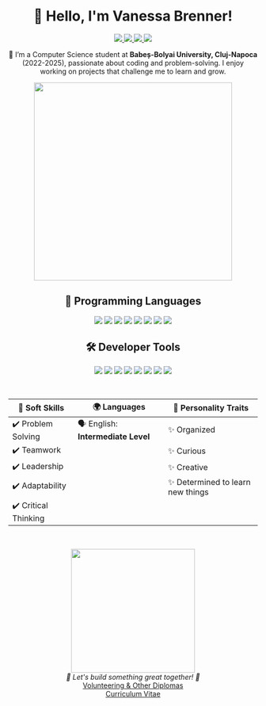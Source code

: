 <h1 align="center">👋 Hello, I'm Vanessa Brenner!</h1>

<p align="center">
  <a href="mailto:vanessabrenner23@gmail.com">
    <img src="https://img.shields.io/badge/Gmail-D14836?style=for-the-badge&logo=gmail&logoColor=white" />
  </a>
  <a href="https://www.linkedin.com/in/vanessa-brenner-9637091a4/">
    <img src="https://img.shields.io/badge/LinkedIn-0077B5?style=for-the-badge&logo=linkedin&logoColor=white" />
  </a>
  <a href="https://www.facebook.com/vanessa.brenner.23">
    <img src="https://img.shields.io/badge/Facebook-1877F2?style=for-the-badge&logo=facebook&logoColor=white" />
  </a>
  <a href="https://www.instagram.com/brenner_vanessa_/">
    <img src="https://img.shields.io/badge/Instagram-E4405F?style=for-the-badge&logo=instagram&logoColor=white" />
  </a>
</p>

<p align="center">
  🚀 I’m a Computer Science student at <strong>Babeș-Bolyai University, Cluj-Napoca</strong> (2022-2025), passionate about coding and problem-solving. I enjoy working on projects that challenge me to learn and grow.
</p>

<p align="center">
  <img src="https://media1.giphy.com/media/v1.Y2lkPTc5MGI3NjExb3B0ZGs3NHdoYWEycW9yemZmZXNuM2Nxd3c2YXJuazM5bGFrcWt1biZlcD12MV9pbnRlcm5hbF9naWZfYnlfaWQmY3Q9Zw/maNB0qAiRVAty/giphy.gif" width="400">
</p>


<h2 align="center">📌 Programming Languages</h2>
<p align="center">
  <img src="https://img.shields.io/badge/Java-ED8B00?style=for-the-badge&logo=java&logoColor=white" />
  <img src="https://img.shields.io/badge/C%2B%2B-00599C?style=for-the-badge&logo=c%2B%2B&logoColor=white" />
  <img src="https://img.shields.io/badge/C%23-239120?style=for-the-badge&logo=c-sharp&logoColor=white" />
  <img src="https://img.shields.io/badge/C-A8B9CC?style=for-the-badge&logo=c&logoColor=black" />
  <img src="https://img.shields.io/badge/Python-3776AB?style=for-the-badge&logo=python&logoColor=white" />
  <img src="https://img.shields.io/badge/TypeScript-3178C6?style=for-the-badge&logo=typescript&logoColor=white" />
  <img src="https://img.shields.io/badge/JavaScript-F7DF1E?style=for-the-badge&logo=javascript&logoColor=black" />
  <img src="https://img.shields.io/badge/SQL-4479A1?style=for-the-badge&logo=postgresql&logoColor=white" />
</p>


<h2 align="center">🛠 Developer Tools</h2>
<p align="center">
  <img src="https://img.shields.io/badge/Git-F05032?style=for-the-badge&logo=git&logoColor=white" />
  <img src="https://img.shields.io/badge/VS%20Code-007ACC?style=for-the-badge&logo=visual-studio-code&logoColor=white" />
  <img src="https://img.shields.io/badge/Visual%20Studio-5C2D91?style=for-the-badge&logo=visual-studio&logoColor=white" />
  <img src="https://img.shields.io/badge/Android%20Studio-3DDC84?style=for-the-badge&logo=android-studio&logoColor=white" />
  <img src="https://img.shields.io/badge/IntelliJ%20IDEA-000000?style=for-the-badge&logo=intellij-idea&logoColor=white" />
  <img src="https://img.shields.io/badge/Rider-000000?style=for-the-badge&logo=rider&logoColor=white" />
  <img src="https://img.shields.io/badge/Jupyter-FA8C16?style=for-the-badge&logo=jupyter&logoColor=white" />
  <img src="https://img.shields.io/badge/Maple-FF5733?style=for-the-badge" />
</p>


<div align="center">

<br/>

| 🤝 Soft Skills                                | 🌍 Languages                                 | 🎨 Personality Traits                         |
|-----------------------------------------------|-----------------------------------------------|-----------------------------------------------|
| ✔️ Problem Solving                           | 🗣 English: **Intermediate Level**             | ✨ Organized                                 |
| ✔️ Teamwork                                  |                                                | ✨ Curious                                   |
| ✔️ Leadership                                |                                                | ✨ Creative                                  |
| ✔️ Adaptability                              |                                                | ✨ Determined to learn new things            |
| ✔️ Critical Thinking                         |                                                |                                               |

</div>

<br/>

<p align="center">
  <img src="https://media.giphy.com/media/v1.Y2lkPTc5MGI3NjExZmg1ZnEwZ3F1NmgxYW1xMHdyYzdmcDVzbW9zMzFqanVwdGdkc2Q5YSZlcD12MV9naWZzX3NlYXJjaCZjdD1n/kiWlpxD6hXmvTL8dio/giphy.gif" width="250">
  <br/>
  <i>🚀 Let's build something great together! 🚀</i>
  <br/>
  <a href="https://acrobat.adobe.com/id/urn:aaid:sc:EU:6c85cf1e-b5aa-4659-897b-64394a616920">Volunteering & Other Diplomas</a>
  <br/>
  <a href="https://www.overleaf.com/read/ykshmhgnjxqm#e6e6c8">Curriculum Vitae</a>
</p>


